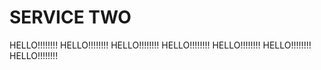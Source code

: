 # SERVICE TWO

HELLO!!!!!!!!
HELLO!!!!!!!!
HELLO!!!!!!!!
HELLO!!!!!!!!
HELLO!!!!!!!!
HELLO!!!!!!!!
HELLO!!!!!!!!